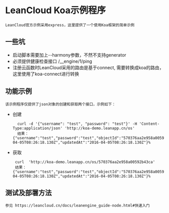 # LeanCloud Koa示例程序

    LeanCloud官方示例采用express，这里提供了一个使用Koa框架的简单示例

## 一些坑

- 启动脚本需要加上--harmony参数，不然不支持generator
- 必须提供健康检查接口 /__engine/1/ping
- 注册云函数时LeanCloud采用的路由是基于connect, 需要转换成koa的路由，这里使用了koa-connect进行转换

## 功能示例
    该示例程序仅提供了json对象的创建和获取两个接口，示例如下：
- 创建
    
    ```
      curl -d '{"username": "test", "password": "test"}' -H 'Content-Type:application/json' 'http://koa-demo.leanapp.cn/os'
      结果：{"username":"test","password":"test","objectId":"570376aa2e958a00592b43ca","createdAt":"2016-04-05T08:26:18.130Z","updatedAt":"2016-04-05T08:26:18.130Z"}%
    ```
- 获取

    ```
     curl  'http://koa-demo.leanapp.cn/os/570376aa2e958a00592b43ca'
     结果：{"username":"test","password":"test","objectId":"570376aa2e958a00592b43ca","createdAt":"2016-04-05T08:26:18.130Z","updatedAt":"2016-04-05T08:26:18.130Z"}%
    ```

## 测试及部署方法
    参见 https://leancloud.cn/docs/leanengine_guide-node.html#快速入门